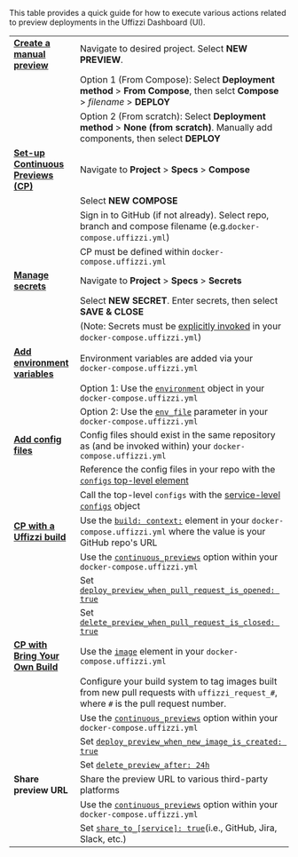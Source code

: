 This table provides a quick guide for how to execute various actions related to preview deployments in the Uffizzi Dashboard (UI).  

|                              |                                                                                   |
|------------------------------|-----------------------------------------------------------------------------------|
| **[Create a manual preview](set-up-previews.md)**  | Navigate to desired project. Select **NEW PREVIEW**.                                                    |
|                              | Option 1 (From Compose): Select **Deployment method** > **From Compose**, then selct **Compose** > *filename* > **DEPLOY** |
|                              | Option 2 (From scratch): Select **Deployment method** > **None (from scratch)**. Manually add components, then select **DEPLOY**                      |
| **[Set-up Continuous Previews (CP)](set-up-previews.md#using-compose)**                | Navigate to **Project** > **Specs** > **Compose**                                                         |
|                              | Select **NEW COMPOSE**                                                                    |
|                              | Sign in to GitHub (if not already). Select repo, branch and compose filename (e.g.`docker-compose.uffizzi.yml`)                              |
|                              | CP must be defined within `docker-compose.uffizzi.yml`                                 |
| **[Manage secrets](guides/secrets.md)**           | Navigate to **Project** > **Specs** > **Secrets**                                                          |
|                              | Select **NEW SECRET**. Enter secrets, then select **SAVE & CLOSE**                                                                        |
|                              | (Note: Secrets must be [explicitly invoked](references/compose-spec.md#secrets)  in your `docker-compose.uffizzi.yml`)                             |
| **[Add environment variables](guides/environment-variables.md)** | Environment variables are added via your `docker-compose.uffizzi.yml`                               |
|                              | Option 1: Use the [`environment`](references/compose-spec.md#environment) object in your `docker-compose.uffizzi.yml`                                                        |
|                              | Option 2: Use the [`env_file`](references/compose-spec.md#env_file) parameter in your `docker-compose.uffizzi.yml`                                          |
| **[Add config files](references/compose-spec.md#configs)** | Config files should exist in the same repository as (and be invoked within) your `docker-compose.uffizzi.yml`                         |
|                              | Reference the config files in your repo with the [`configs` top-level element](references/compose-spec.md#configs-configuration-reference)                                                       |
|                              | Call the top-level `configs` with the [service-level `configs`](references/compose-spec.md#configs) object                                        |
| **[CP with a Uffizzi build](guides/git-integrations.md)**  | Use the [`build: context:`](references/compose-spec.md#build) element in your `docker-compose.uffizzi.yml` where the value is your GitHub repo's URL                                |
|                              | Use the [`continuous_previews`](references/compose-spec.md#continuous_previews) option within your `docker-compose.uffizzi.yml`                                                           |
|                              | Set [`deploy_preview_when_pull_request_is_opened: true`](references/compose-spec.md#deploy_preview_when_pull_request_is_opened)                                |
|                              | Set [`delete_preview_when_pull_request_is_closed: true`](references/compose-spec.md#delete_preview_when_pull_request_is_closed)                                |
| **[CP with Bring Your Own Build](guides/container-registry-integrations.md)** | Use the [`image`](references/compose-spec.md#image) element in your `docker-compose.uffizzi.yml`                             |
|                              | Configure your build system to tag images built from new pull requests with `uffizzi_request_#`, where `#` is the pull request number.                                                      |
|                              | Use the [`continuous_previews`](references/compose-spec.md#continuous_previews) option within your `docker-compose.uffizzi.yml`                                                           |
|                              | Set [`deploy_preview_when_new_image_is_created: true`](references/compose-spec.md#deploy_preview_when_new_image_is_created)                                |
|                              | Set [`delete_preview_after: 24h`](references/compose-spec.md#delete_preview_when_after)                                |
| **Share preview URL**        | Share the preview URL to various third-party platforms                              |
|                              | Use the [`continuous_previews`](references/compose-spec.md#continuous_previews) option within your `docker-compose.uffizzi.yml`        |
|                              | Set [`share_to_[service]: true`](references/compose-spec.md#share_to_github)(i.e., GitHub, Jira, Slack, etc.)                                |